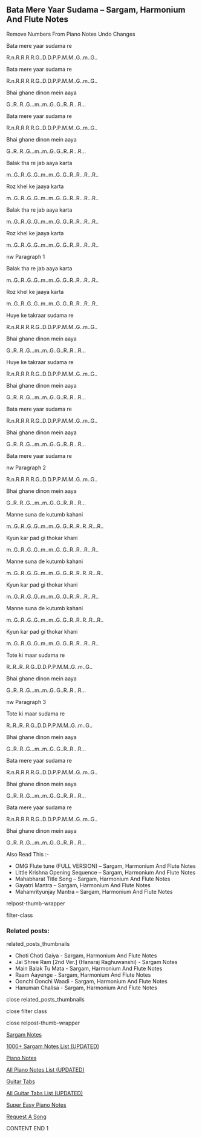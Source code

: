 
## Bata Mere Yaar Sudama – Sargam, Harmonium And Flute Notes

Remove Numbers From Piano Notes
Undo Changes

Bata mere yaar sudama re

R.n.R.R.R.R.G..D.D.P.P.M.M..G..m..G..

Bata mere yaar sudama re

R.n.R.R.R.R.G..D.D.P.P.M.M..G..m..G..

Bhai ghane dinon mein aaya

G..R..R..G…m..m..G..G..R..R…R…

Bata mere yaar sudama re

R.n.R.R.R.R.G..D.D.P.P.M.M..G..m..G..

Bhai ghane dinon mein aaya

G..R..R..G…m..m..G..G..R..R…R…

Balak tha re jab aaya karta

m..G..R..G..G..m..m..G..G..R..R…R…R..

Roz khel ke jaaya karta

m..G..R..G..G..m..m..G..G..R..R…R…R..

Balak tha re jab aaya karta

m..G..R..G..G..m..m..G..G..R..R…R…R..

Roz khel ke jaaya karta

m..G..R..G..G..m..m..G..G..R..R…R…R..

nw Paragraph 1

Balak tha re jab aaya karta

m..G..R..G..G..m..m..G..G..R..R…R…R..

Roz khel ke jaaya karta

m..G..R..G..G..m..m..G..G..R..R…R…R..

Huye ke takraar sudama re

R.n.R.R.R.R.G..D.D.P.P.M.M..G..m..G..

Bhai ghane dinon mein aaya

G..R..R..G…m..m..G..G..R..R…R…

Huye ke takraar sudama re

R.n.R.R.R.R.G..D.D.P.P.M.M..G..m..G..

Bhai ghane dinon mein aaya

G..R..R..G…m..m..G..G..R..R…R…

Bata mere yaar sudama re

R.n.R.R.R.R.G..D.D.P.P.M.M..G..m..G..

Bhai ghane dinon mein aaya

G..R..R..G…m..m..G..G..R..R…R…

Bata mere yaar sudama re

nw Paragraph 2

R.n.R.R.R.R.G..D.D.P.P.M.M..G..m..G..

Bhai ghane dinon mein aaya

G..R..R..G…m..m..G..G..R..R…R…

Manne suna de kutumb kahani

m..G..R..G..G..m..m..G..G..R..R..R..R…R..

Kyun kar pad gi thokar khani

m..G..R..G..G..m..m..G..G..R..R…R…R..

Manne suna de kutumb kahani

m..G..R..G..G..m..m..G..G..R..R..R..R…R..

Kyun kar pad gi thokar khani

m..G..R..G..G..m..m..G..G..R..R…R…R..

Manne suna de kutumb kahani

m..G..R..G..G..m..m..G..G..R..R..R..R…R..

Kyun kar pad gi thokar khani

m..G..R..G..G..m..m..G..G..R..R…R…R..

Tote ki maar sudama re

R..R..R..R.G..D.D.P.P.M.M..G..m..G..

Bhai ghane dinon mein aaya

G..R..R..G…m..m..G..G..R..R…R…

nw Paragraph 3

Tote ki maar sudama re

R..R..R..R.G..D.D.P.P.M.M..G..m..G..

Bhai ghane dinon mein aaya

G..R..R..G…m..m..G..G..R..R…R…

Bata mere yaar sudama re

R.n.R.R.R.R.G..D.D.P.P.M.M..G..m..G..

Bhai ghane dinon mein aaya

G..R..R..G…m..m..G..G..R..R…R…

Bata mere yaar sudama re

R.n.R.R.R.R.G..D.D.P.P.M.M..G..m..G..

Bhai ghane dinon mein aaya

G..R..R..G…m..m..G..G..R..R…R…

Also Read This :-

* OMG Flute tune (FULL VERSION) – Sargam, Harmonium And Flute Notes
* Little Krishna Opening Sequence – Sargam, Harmonium And Flute Notes
* Mahabharat Title Song – Sargam, Harmonium And Flute Notes
* Gayatri Mantra – Sargam, Harmonium And Flute Notes
* Mahamrityunjay Mantra – Sargam, Harmonium And Flute Notes

relpost-thumb-wrapper

filter-class

### Related posts:

related_posts_thumbnails

* Choti Choti Gaiya - Sargam, Harmonium And Flute Notes
* Jai Shree Ram [2nd Ver.] (Hansraj Raghuwanshi) - Sargam Notes
* Main Balak Tu Mata - Sargam, Harmonium And Flute Notes
* Raam Aayenge - Sargam, Harmonium And Flute Notes
* Oonchi Oonchi Waadi - Sargam, Harmonium And Flute Notes
* Hanuman Chalisa - Sargam, Harmonium And Flute Notes

close related_posts_thumbnails

close filter class

close relpost-thumb-wrapper

[Sargam Notes](https://www.notationsworld.com/sargam-notes.html)

[1000+ Sargam Notes List (UPDATED)](https://www.notationsworld.com/all-songs-list-sargam-notes.html)

[Piano Notes](https://www.notationsworld.com/piano-notes.html)

[All Piano Notes List (UPDATED)](https://www.notationsworld.com/all-songs-list-piano-notes.html)

[Guitar Tabs](https://www.notationsworld.com/guitar-tabs.html)

[All Guitar Tabs List (UPDATED)](https://www.notationsworld.com/all-songs-list-guitar-tabs.html)

[Super Easy Piano Notes](https://studywall.in/)

[Request A Song](https://www.notationsworld.com/request-a-song.html)

CONTENT END 1

